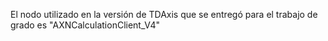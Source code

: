 El nodo utilizado en la versión de TDAxis que se entregó para el trabajo de grado es "AXNCalculationClient_V4"